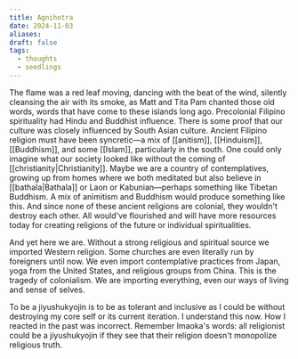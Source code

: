 ```yaml
---
title: Agnihotra
date: 2024-11-03
aliases: 
draft: false
tags:
  - thoughts
  - seedlings
---
```

The flame was a red leaf moving, dancing with the beat of the wind, silently cleansing the air with its smoke, as Matt and Tita Pam chanted those old words, words that have come to these islands long ago. Precolonial Filipino spirituality had Hindu and Buddhist influence. There is some proof that our culture was closely influenced by South Asian culture. Ancient Filipino religion must have been syncretic—a mix of [[anitism]], [[Hinduism]], [[Buddhism]], and some [[Islam]], particularly in the south. One could only imagine what our society looked like without the coming of [[christianity|Christianity]]. Maybe we are a country of contemplatives, growing up from homes where we both meditated but also believe in [[bathala|Bathala]] or Laon or Kabunian—perhaps something like Tibetan Buddhism. A mix of animitism and Buddhism would produce something like this. And since none of these ancient religions are colonial, they wouldn't destroy each other. All would've flourished and will have more resources today for creating religions of the future or individual spiritualities.

And yet here we are. Without a strong religious and spiritual source we imported Western religion. Some churches are even literally run by foreigners until now. We even import contemplative practices from Japan, yoga from the United States, and religious groups from China. This is the tragedy of colonialism. We are importing everything, even our ways of living and sense of selves.

To be a jiyushukyojin is to be as tolerant and inclusive as I could be without destroying my core self or its current iteration. I understand this now. How I reacted in the past was incorrect. Remember Imaoka's words: all religionist could be a jiyushukyojin if they see that their religion doesn't monopolize religious truth.